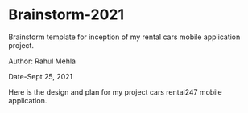 # Brainstorm-2021
Brainstorm template for inception of my rental cars mobile application project.

Author: Rahul Mehla

Date-Sept 25, 2021

Here is the design and plan for my project cars rental247 mobile application.

